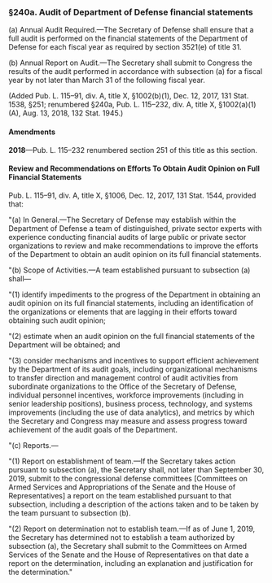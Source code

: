 ### §240a. Audit of Department of Defense financial statements ###

(a) Annual Audit Required.—The Secretary of Defense shall ensure that a full audit is performed on the financial statements of the Department of Defense for each fiscal year as required by section 3521(e) of title 31.

(b) Annual Report on Audit.—The Secretary shall submit to Congress the results of the audit performed in accordance with subsection (a) for a fiscal year by not later than March 31 of the following fiscal year.

(Added Pub. L. 115–91, div. A, title X, §1002(b)(1), Dec. 12, 2017, 131 Stat. 1538, §251; renumbered §240a, Pub. L. 115–232, div. A, title X, §1002(a)(1)(A), Aug. 13, 2018, 132 Stat. 1945.)

#### Amendments ####

**2018**—Pub. L. 115–232 renumbered section 251 of this title as this section.

#### Review and Recommendations on Efforts To Obtain Audit Opinion on Full Financial Statements ####

Pub. L. 115–91, div. A, title X, §1006, Dec. 12, 2017, 131 Stat. 1544, provided that:

"(a) In General.—The Secretary of Defense may establish within the Department of Defense a team of distinguished, private sector experts with experience conducting financial audits of large public or private sector organizations to review and make recommendations to improve the efforts of the Department to obtain an audit opinion on its full financial statements.

"(b) Scope of Activities.—A team established pursuant to subsection (a) shall—

"(1) identify impediments to the progress of the Department in obtaining an audit opinion on its full financial statements, including an identification of the organizations or elements that are lagging in their efforts toward obtaining such audit opinion;

"(2) estimate when an audit opinion on the full financial statements of the Department will be obtained; and

"(3) consider mechanisms and incentives to support efficient achievement by the Department of its audit goals, including organizational mechanisms to transfer direction and management control of audit activities from subordinate organizations to the Office of the Secretary of Defense, individual personnel incentives, workforce improvements (including in senior leadership positions), business process, technology, and systems improvements (including the use of data analytics), and metrics by which the Secretary and Congress may measure and assess progress toward achievement of the audit goals of the Department.

"(c) Reports.—

"(1) Report on establishment of team.—If the Secretary takes action pursuant to subsection (a), the Secretary shall, not later than September 30, 2019, submit to the congressional defense committees [Committees on Armed Services and Appropriations of the Senate and the House of Representatives] a report on the team established pursuant to that subsection, including a description of the actions taken and to be taken by the team pursuant to subsection (b).

"(2) Report on determination not to establish team.—If as of June 1, 2019, the Secretary has determined not to establish a team authorized by subsection (a), the Secretary shall submit to the Committees on Armed Services of the Senate and the House of Representatives on that date a report on the determination, including an explanation and justification for the determination."